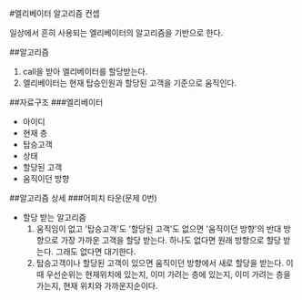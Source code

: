 #엘리베이터 알고리즘 컨셉

일상에서 흔히 사용되는 엘리베이터의 알고리즘을 기반으로 한다.

##알고리즘
1. call을 받아 엘리베이터를 할당받는다.
2. 엘리베이터는 현재 탑승인원과 할당된 고객을 기준으로 움직인다.

##자료구조
###엘리베이터
* 아이디
* 현재 층
* 탑승고객
* 상태
* 할당된 고객
* 움직이던 방향

##알고리즘 상세
###어피치 타운(문제 0번)
* 할당 받는 알고리즘
    1. 움직임이 없고 '탑승고객'도 '할당된 고객'도 없으면 '움직이던 방향'의 반대 방향으로 가장 가까운 고객을 할당 받는다. 하나도 없다면 원래 방향으로 할당 받는다. 그래도 없다면 대기한다.
    2. 탑승고객이나 할당된 고객이 있으면 움직이던 방향에서 새로 할당을 받는다. 이때 우선순위는 현재위치에 있는지, 이미 가려는 층에 있는지, 이미 가려는 층을 가는지, 현재 위치와 가까운지순이다.
